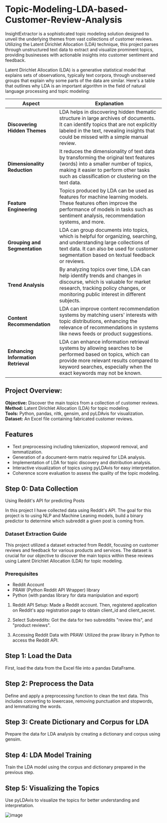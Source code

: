 # Topic-Modeling-LDA-based-Customer-Review-Analysis

InsightExtractor is a sophisticated topic modeling solution designed to unveil the underlying themes from vast collections of customer reviews. Utilizing the Latent Dirichlet Allocation (LDA) technique, this project parses through unstructured text data to extract and visualize prominent topics, providing businesses with actionable insights into customer sentiment and feedback.

Latent Dirichlet Allocation (LDA) is a generative statistical model that explains sets of observations, typically text corpora, through unobserved groups that explain why some parts of the data are similar. Here's a table that outlines why LDA is an important algorithm in the field of natural language processing and topic modeling:

| Aspect                               | Explanation                                                                                                                                                                                                                              |
|--------------------------------------|------------------------------------------------------------------------------------------------------------------------------------------------------------------------------------------------------------------------------------------|
| **Discovering Hidden Themes**        | LDA helps in discovering hidden thematic structure in large archives of documents. It can identify topics that are not explicitly labeled in the text, revealing insights that could be missed with a simple manual review.              |
| **Dimensionality Reduction**         | It reduces the dimensionality of text data by transforming the original text features (words) into a smaller number of topics, making it easier to perform other tasks such as classification or clustering on the text data.        |
| **Feature Engineering**              | Topics produced by LDA can be used as features for machine learning models. These features often improve the performance of models in tasks such as sentiment analysis, recommendation systems, and more.                             |
| **Grouping and Segmentation**        | LDA can group documents into topics, which is helpful for organizing, searching, and understanding large collections of text data. It can also be used for customer segmentation based on textual feedback or reviews.                  |
| **Trend Analysis**                   | By analyzing topics over time, LDA can help identify trends and changes in discourse, which is valuable for market research, tracking policy changes, or monitoring public interest in different subjects.                          |
| **Content Recommendation**           | LDA can improve content recommendation systems by matching users' interests with topic distributions, enhancing the relevance of recommendations in systems like news feeds or product suggestions.                                   |
| **Enhancing Information Retrieval**  | LDA can enhance information retrieval systems by allowing searches to be performed based on topics, which can provide more relevant results compared to keyword searches, especially when the exact keywords may not be known.       |

## Project Overview:    
**Objective:** Discover the main topics from a collection of customer reviews.            
**Method:** Latent Dirichlet Allocation (LDA) for topic modeling.                
**Tools:** Python, pandas, nltk, gensim, and pyLDAvis for visualization.               
**Dataset:** An Excel file containing fabricated customer reviews.


## Features
- Text preprocessing including tokenization, stopword removal, and lemmatization.
- Generation of a document-term matrix required for LDA analysis.
- Implementation of LDA for topic discovery and distribution analysis.
- Interactive visualization of topics using pyLDAvis for easy interpretation.
- Coherence score evaluation to assess the quality of the topic modeling.
 
## Step 0: Data Collection
Using Reddit's API for predicting Posts

In this project I have collected data using Reddit's API. The goal for this project is to using NLP and Machine Leaning models, build a binary predictor to determine which subreddit a given post is coming from.
### Dataset Extraction Guide
This project utilized a dataset extracted from Reddit, focusing on customer reviews and feedback for various products and services. The dataset is crucial for our objective to discover the main topics within these reviews using Latent Dirichlet Allocation (LDA) for topic modeling.

### Prerequisites
- Reddit Account
- PRAW (Python Reddit API Wrapper) library
- Python (with pandas library for data manipulation and export)
  

1. Reddit API Setup: 
Made a Reddit account. Then, registered  application on Reddit's app registration page to obtain client_id and client_secret. 

2. Select Subreddits: Got the data for two subreddits "review this",  and "product reviews".

4. Accessing Reddit Data with PRAW: 
Utilized the praw library in Python to access the Reddit API.

## Step 1: Load the Data
First, load the data from the Excel file into a pandas DataFrame. 

## Step 2: Preprocess the Data
Define and apply a preprocessing function to clean the text data. This includes converting to lowercase, removing punctuation and stopwords, and lemmatizing the words.

## Step 3: Create Dictionary and Corpus for LDA
Prepare the data for LDA analysis by creating a dictionary and corpus using gensim.

## Step 4: LDA Model Training
Train the LDA model using the corpus and dictionary prepared in the previous step.

## Step 5: Visualizing the Topics
Use pyLDAvis to visualize the topics for better understanding and interpretation.

![image](https://github.com/TaranehAskarzadeh/Topic-Modeling-LDA-based-Customer-Review-Analysis/assets/65934906/9d68c565-4a88-4025-908c-944b5943fe61)


